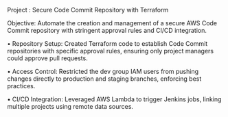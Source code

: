 Project : Secure Code Commit Repository with Terraform 

Objective: Automate the creation and management of a secure AWS Code Commit repository with stringent approval rules and CI/CD integration.

•	Repository Setup: Created Terraform code to establish Code Commit repositories with specific approval rules, ensuring only project managers could approve pull requests.

•	Access Control: Restricted the dev group IAM users from pushing changes directly to production and staging branches, enforcing best practices.

•	CI/CD Integration: Leveraged AWS Lambda to trigger Jenkins jobs, linking multiple projects using remote data sources.
